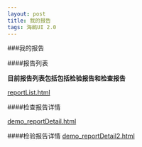 ```yaml
---
layout: post
title: 我的报告
tags: 海鹚UI 2.0
---
```




###我的报告

####报告列表
	
**目前报告列表包括包括检验报告和检查报告**

[reportList.html](http://uat.gzhc365.com/html/module/report/html/reportList.html)


####检查报告详情

[demo_reportDetail.html](http://uat.gzhc365.com/html/module/report/html/reportDetail.html)

####检验报告详情
[demo_reportDetail2.html](http://uat.gzhc365.com/html/module/report/html/reportDetail2.html)










